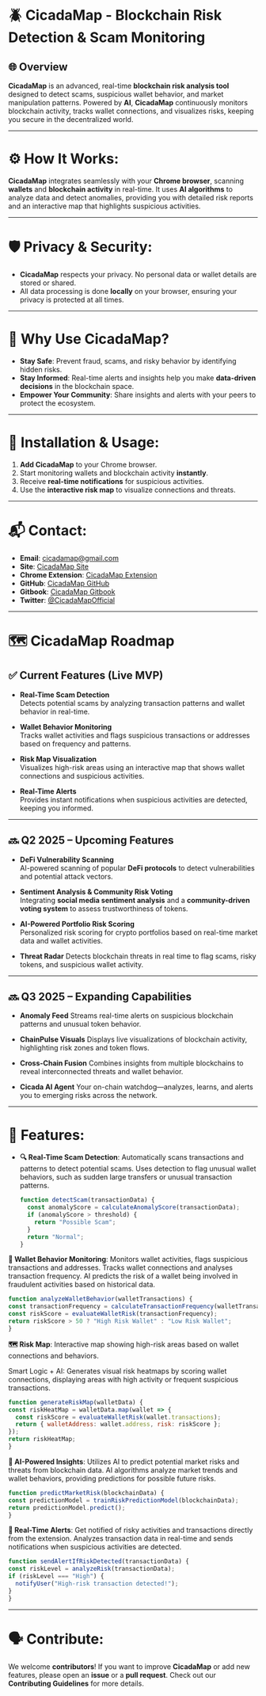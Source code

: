 # 🪲 **CicadaMap** - Blockchain Risk Detection & Scam Monitoring

## 🌐 **Overview**

**CicadaMap** is an advanced, real-time **blockchain risk analysis tool** designed to detect scams, suspicious wallet behavior, and market manipulation patterns. Powered by **AI**, **CicadaMap** continuously monitors blockchain activity, tracks wallet connections, and visualizes risks, keeping you secure in the decentralized world.


---

# ⚙️ **How It Works**:

**CicadaMap** integrates seamlessly with your **Chrome browser**, scanning **wallets** and **blockchain activity** in real-time. It uses **AI algorithms** to analyze data and detect anomalies, providing you with detailed risk reports and an interactive map that highlights suspicious activities.


---
# 🛡️ **Privacy & Security**:

- **CicadaMap** respects your privacy. No personal data or wallet details are stored or shared.
- All data processing is done **locally** on your browser, ensuring your privacy is protected at all times.


---
# 🌟 **Why Use CicadaMap?**

- **Stay Safe**: Prevent fraud, scams, and risky behavior by identifying hidden risks.
- **Stay Informed**: Real-time alerts and insights help you make **data-driven decisions** in the blockchain space.
- **Empower Your Community**: Share insights and alerts with your peers to protect the ecosystem.


---
# 🔧 **Installation & Usage**:

1. **Add CicadaMap** to your Chrome browser.
2. Start monitoring wallets and blockchain activity **instantly**.
3. Receive **real-time notifications** for suspicious activities.
4. Use the **interactive risk map** to visualize connections and threats.



---
# 📬 **Contact**:

- **Email**: cicadamap@gmail.com
- **Site**: [CicadaMap Site](https://cicadamap.com)
- **Chrome Extension**: [CicadaMap Extension](https://chromewebstore.google.com/detail/cicadamap/ifpofpfphhnkfeoaofaobmmngooohjee)
- **GitHub**: [CicadaMap GitHub](https://github.com/CicadaMap)
- **Gitbook**: [CicadaMap Gitbook](https://cicadametrics.gitbook.io/cicadametrics)
- **Twitter**: [@CicadaMapOfficial](https://x.com/Cicadamap)
---

# 🗺️ CicadaMap Roadmap

## ✅ **Current Features (Live MVP)**

- **Real-Time Scam Detection**  
  Detects potential scams by analyzing transaction patterns and wallet behavior in real-time.

- **Wallet Behavior Monitoring**  
  Tracks wallet activities and flags suspicious transactions or addresses based on frequency and patterns.

- **Risk Map Visualization**  
  Visualizes high-risk areas using an interactive map that shows wallet connections and suspicious activities.

- **Real-Time Alerts**  
  Provides instant notifications when suspicious activities are detected, keeping you informed.

---

## 🔜 **Q2 2025 – Upcoming Features**

- **DeFi Vulnerability Scanning**  
  AI-powered scanning of popular **DeFi protocols** to detect vulnerabilities and potential attack vectors.

- **Sentiment Analysis & Community Risk Voting**  
  Integrating **social media sentiment analysis** and a **community-driven voting system** to assess trustworthiness of tokens.

- **AI-Powered Portfolio Risk Scoring**  
  Personalized risk scoring for crypto portfolios based on real-time market data and wallet activities.

- **Threat Radar**
   Detects blockchain threats in real time to flag scams, risky tokens, and suspicious wallet activity.
---

## 🔜 **Q3 2025 – Expanding Capabilities**

- **Anomaly Feed**
Streams real-time alerts on suspicious blockchain patterns and unusual token behavior.

- **ChainPulse Visuals**
Displays live visualizations of blockchain activity, highlighting risk zones and token flows.

- **Cross-Chain Fusion**
Combines insights from multiple blockchains to reveal interconnected threats and wallet behavior.

- **Cicada AI Agent**
Your on-chain watchdog—analyzes, learns, and alerts you to emerging risks across the network.

---

# 🚀 **Features:**

- **🔍 Real-Time Scam Detection**: Automatically scans transactions and patterns to detect potential scams. Uses detection to flag unusual wallet behaviors, such as sudden large transfers or unusual transaction patterns.

  ```javascript
  function detectScam(transactionData) {
    const anomalyScore = calculateAnomalyScore(transactionData);
    if (anomalyScore > threshold) {
      return "Possible Scam";
    }
    return "Normal";
  }
  ```
**👛 Wallet Behavior Monitoring**: Monitors wallet activities, flags suspicious transactions and addresses. Tracks wallet connections and analyses transaction frequency. AI predicts the risk of a wallet being involved in fraudulent activities based on historical data.


  ```javascript
function analyzeWalletBehavior(walletTransactions) {
  const transactionFrequency = calculateTransactionFrequency(walletTransactions);
  const riskScore = evaluateWalletRisk(transactionFrequency);
  return riskScore > 50 ? "High Risk Wallet" : "Low Risk Wallet";
}
  ```
**🗺️ Risk Map**: Interactive map showing high-risk areas based on wallet connections and behaviors.

Smart Logic + AI:
Generates visual risk heatmaps by scoring wallet connections, displaying areas with high activity or frequent suspicious transactions.

  ```javascript
function generateRiskMap(walletData) {
  const riskHeatMap = walletData.map(wallet => {
    const riskScore = evaluateWalletRisk(wallet.transactions);
    return { walletAddress: wallet.address, risk: riskScore };
  });
  return riskHeatMap;
}
  ```
**🤖 AI-Powered Insights**: Utilizes AI to predict potential market risks and threats from blockchain data. AI algorithms analyze market trends and wallet behaviors, providing predictions for possible future risks.


  ```javascript
function predictMarketRisk(blockchainData) {
  const predictionModel = trainRiskPredictionModel(blockchainData);
  return predictionModel.predict();
}
  ```
**🔔 Real-Time Alerts**: Get notified of risky activities and transactions directly from the extension. Analyzes transaction data in real-time and sends notifications when suspicious activities are detected.


  ```javascript
function sendAlertIfRiskDetected(transactionData) {
  const riskLevel = analyzeRisk(transactionData);
  if (riskLevel === "High") {
    notifyUser("High-risk transaction detected!");
  }
}
  ```
---
# 🗣️ **Contribute**:

We welcome **contributors**! If you want to improve **CicadaMap** or add new features, please open an **issue** or a **pull request**. Check out our **Contributing Guidelines** for more details.

